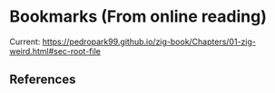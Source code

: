 Bookmarks (From online reading)
==================================================

Current: https://pedropark99.github.io/zig-book/Chapters/01-zig-weird.html#sec-root-file

## References


